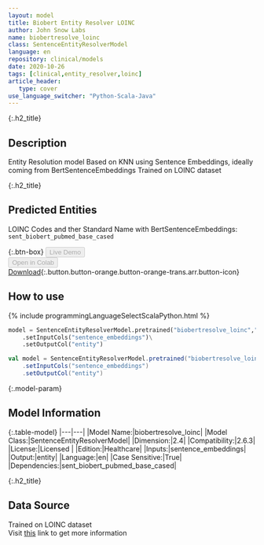 ```yaml
---
layout: model
title: Biobert Entity Resolver LOINC
author: John Snow Labs
name: biobertresolve_loinc
class: SentenceEntityResolverModel
language: en
repository: clinical/models
date: 2020-10-26
tags: [clinical,entity_resolver,loinc]
article_header:
   type: cover
use_language_switcher: "Python-Scala-Java"
---
```


{:.h2_title}
## Description 
Entity Resolution model Based on KNN using Sentence Embeddings, ideally coming from BertSentenceEmbeddings Trained on LOINC dataset

 {:.h2_title}
## Predicted Entities
LOINC Codes and ther Standard Name with BertSentenceEmbeddings: `sent_biobert_pubmed_base_cased` 

{:.btn-box}
<button class="button button-orange" disabled>Live Demo</button><br/><button class="button button-orange" disabled>Open in Colab</button><br/>[Download](https://s3.amazonaws.com/auxdata.johnsnowlabs.com/clinical/models/biobertresolve_loinc_en_2.6.3_2.4_1603677434936.zip){:.button.button-orange.button-orange-trans.arr.button-icon}<br/>

## How to use 
<div class="tabs-box" markdown="1">

{% include programmingLanguageSelectScalaPython.html %}

```python
model = SentenceEntityResolverModel.pretrained("biobertresolve_loinc","en","clinical/models")\
	.setInputCols("sentence_embeddings")\
	.setOutputCol("entity")
```

```scala
val model = SentenceEntityResolverModel.pretrained("biobertresolve_loinc","en","clinical/models")
	.setInputCols("sentence_embeddings")
	.setOutputCol("entity")
```
</div>



{:.model-param}
## Model Information

{:.table-model}
|---|---|
|Model Name:|biobertresolve_loinc|
|Model Class:|SentenceEntityResolverModel|
|Dimension:|2.4|
|Compatibility:|2.6.3|
|License:|Licensed |
|Edition:|Healthcare|
|Inputs:|sentence_embeddings|
|Output:|entity|
|Language:|en|
|Case Sensitive:|True|
|Dependencies:|sent_biobert_pubmed_base_cased|





{:.h2_title}
## Data Source
Trained on LOINC dataset  
Visit [this](https://loinc.org/) link to get more information

